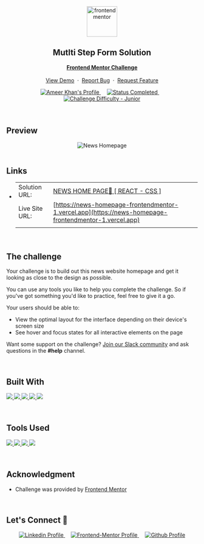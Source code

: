 <div align="center">

  <img src="https://www.frontendmentor.io/static/images/logo-mobile.svg" alt="frontendmentor" width="80">

  <h2 align="center">Mutlti Step Form Solution</h2>
  <p align="center">
    <a href="https://www.frontendmentor.io/challenges/news-homepage-H6SWTa1MFl"><strong>Frontend Mentor Challenge</strong></a>
    <br />
    <br />
    <a href="https://news-homepage-frontendmentor-1.vercel.app">View Demo</a>
    &nbsp;·&nbsp;
    <a href="https://github.com/itisameerkhan/news-homepage/issues">Report Bug</a>
    &nbsp;·&nbsp;
    <a href="https://github.com/itisameerkhan/news-homepage/issues">Request Feature</a>
  </p>
</div>

<!-- Badges -->
<div align="center">
  <!-- Profiles -->
  <a href="https://www.frontendmentor.io/profile/itisameerkhan">
    <img src="https://img.shields.io/badge/Profile-itisameerkhan-fefefe?style=for-the-badge&logo=frontendmentor" alt="Ameer Khan's Profile">
  </a> &nbsp;&nbsp;&nbsp;

  <!-- Status -->
  <a href="#">
    <img src="https://img.shields.io/badge/Status-Completed-green?style=for-the-badge" alt="Status Completed">
  </a> &nbsp;&nbsp;&nbsp;

  <!-- Difficulty -->
  <a href="https://www.frontendmentor.io/challenges?difficulties=1"  >
    <img src="https://img.shields.io/badge/Difficulty-Junior-aad742?style=for-the-badge&logo=frontendmentor" alt="Challenge Difficulty - Junior">
  </a>

</div>
<br />
<br />



## **Preview**

<div align='center'>
  <img src='https://res.cloudinary.com/dz209s6jk/image/upload/v1666363597/Challenges/parjyu2ejag4sdrmbk2e.jpg' alt='News Homepage'>
</div>


<br>

## **Links**

- |||
  | :----- | :----- |
  | Solution URL: | [NEWS HOME PAGE🎯 [ REACT - CSS ]]() |
  | Live Site URL: | [https://news-homepage-frontendmentor-1.vercel.app](https://news-homepage-frontendmentor-1.vercel.app) |
  |||

<br>


## The challenge

Your challenge is to build out this news website homepage and get it looking as close to the design as possible.

You can use any tools you like to help you complete the challenge. So if you've got something you'd like to practice, feel free to give it a go.

Your users should be able to:

- View the optimal layout for the interface depending on their device's screen size
- See hover and focus states for all interactive elements on the page

Want some support on the challenge? [Join our Slack community](https://www.frontendmentor.io/slack) and ask questions in the **#help** channel.

<br>


## **Built With**

 <p align="left">
   <a href="https://developer.mozilla.org/en-US/docs/Web/HTML" target="_blank" rel="noreferrer">
    <img src="https://skillicons.dev/icons?i=html" />
  </a>
   <a href="https://developer.mozilla.org/en-US/docs/Web/CSS" target="_blank" rel="noreferrer">
    <img src="https://skillicons.dev/icons?i=css" />
  </a>
  <a href="https://mui.com" target="_blank" rel="noreferrer">
    <img src="https://skillicons.dev/icons?i=mui" />
   </a>
   <a href="https://developer.mozilla.org/en-US/docs/Web/JavaScript" target="_blank" rel="noreferrer">
    <img src="https://skillicons.dev/icons?i=js" />
  </a>
   <a href="https://react.dev" target="_blank" rel="noreferrer">
    <img src="https://skillicons.dev/icons?i=react" />
  </a>
  </a>
</p>
<br>

## **Tools Used**

<p align="left">
    <a href="https://code.visualstudio.com" target="_blank" rel="noreferrer">
      <img src="https://skillicons.dev/icons?i=vscode" />
    </a>
    <a href="https://www.figma.com" target="_blank" rel="noreferrer">
      <img src="https://skillicons.dev/icons?i=figma" />
    </a>
    <a href="https://git-scm.com" target="_blank" rel="noreferrer">
      <img src="https://skillicons.dev/icons?i=git" />
    </a>
    <a href="https://vercel.com/dashboard" target="_blank" rel="noreferrer">
      <img src="https://skillicons.dev/icons?i=vercel" />
    </a>
</p>

<br>

## **Acknowledgment**

- Challenge was provided by [Frontend Mentor](https://www.frontendmentor.io)

<br>

## **Let's Connect 👋**

<div align=center>

  <a href="https://www.linkedin.com/in/ameer-khan-b-3784b8216/" >
    <img src="https://img.shields.io/badge/linkedin%20Profile-%2300acee.svg?color=405DE6&style=for-the-badge&logo=linkedin&logoColor=white" alt="Linkedin Profile">
  </a>&nbsp;&nbsp;&nbsp;

  <a href="https://www.frontendmentor.io/profile/itisameerkhan" >
    <img src="https://img.shields.io/badge/FEM%20Profile-f8f9f8?style=for-the-badge&logo=Frontend-Mentor&logoColor=black" alt="Frontend-Mentor Profile">
  </a> &nbsp;&nbsp;&nbsp;

  <a href="https://www.github.com/itisameerkhan/" >
    <img src="https://img.shields.io/badge/Github%20Profile-131313?style=for-the-badge&logo=github&logoColor=white" alt="Github Profile">
  </a>

</div>

<br>